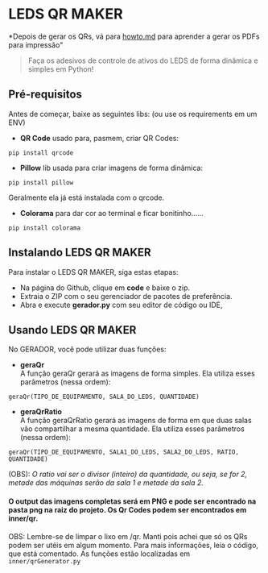 # LEDS QR MAKER

*Depois de gerar os QRs, vá para [howto.md](howto.md) para aprender a gerar os PDFs para impressão"

> Faça os adesivos de controle de ativos do LEDS de forma dinâmica e simples em Python!

## Pré-requisitos

Antes de começar, baixe as seguintes libs:
(ou use os requirements em um ENV)

- **QR Code**
usado para, pasmem, criar QR Codes:

```
pip install qrcode
```

- **Pillow**
lib usada para criar imagens de forma dinâmica: 

```
pip install pillow
```

Geralmente ela já está instalada com o qrcode.

- **Colorama**
para dar cor ao terminal e ficar bonitinho......

```
pip install colorama
```


## Instalando LEDS QR MAKER

Para instalar o LEDS QR MAKER, siga estas etapas:

- Na página do Github, clique em **code** e baixe o zip.
- Extraia o ZIP com o seu gerenciador de pacotes de preferência.
- Abra e execute **gerador.py** com seu editor de código ou IDE,

## Usando LEDS QR MAKER
No GERADOR, você pode utilizar duas funções:
- **geraQr**<br>
A função geraQr gerará as imagens de forma simples. Ela utiliza esses parâmetros (nessa ordem):
```
geraQr(TIPO_DE_EQUIPAMENTO, SALA_DO_LEDS, QUANTIDADE) 
```

- **geraQrRatio**<br>
A função geraQrRatio gerará as imagens de forma em que duas salas vão compartilhar a mesma quantidade. Ela utiliza esses parâmetros (nessa ordem):
```
geraQr(TIPO_DE_EQUIPAMENTO, SALA1_DO_LEDS, SALA2_DO_LEDS, RATIO, QUANTIDADE) 
```
(OBS): *O ratio vai ser o divisor (inteiro) da quantidade, ou seja, se for 2, metade das máquinas serão da sala 1 e metade da sala 2.*

#### O output das imagens completas será em PNG e pode ser encontrado na pasta png na raiz do projeto. Os Qr Codes podem ser encontrados em inner/qr.

OBS: Lembre-se de limpar o lixo em /qr. Manti pois achei que só os QRs podem ser utéis em algum momento.
Para mais informações, leia o código, que está comentado. As funções estão localizadas em `inner/qrGenerator.py`

